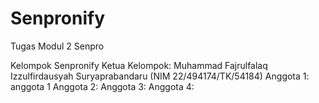 # Senpronify
Tugas Modul 2 Senpro

Kelompok Senpronify
Ketua Kelompok: Muhammad Fajrulfalaq Izzulfirdausyah Suryaprabandaru (NIM 22/494174/TK/54184)
Anggota 1: anggota 1
Anggota 2:
Anggota 3:
Anggota 4:
